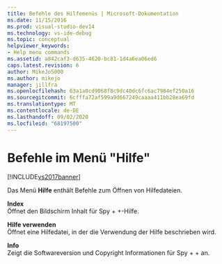 ```yaml
---
title: Befehle des Hilfemenüs | Microsoft-Dokumentation
ms.date: 11/15/2016
ms.prod: visual-studio-dev14
ms.technology: vs-ide-debug
ms.topic: conceptual
helpviewer_keywords:
- Help menu commands
ms.assetid: a842caf3-d635-4620-bc81-1d4a6ea06ed6
caps.latest.revision: 6
author: MikeJo5000
ms.author: mikejo
manager: jillfra
ms.openlocfilehash: 63a1a0cd9068f8c9dc40dc6fc6ac7984ef250a16
ms.sourcegitcommit: 6cfffa72af599a9d667249caaaa411bb28ea69fd
ms.translationtype: MT
ms.contentlocale: de-DE
ms.lasthandoff: 09/02/2020
ms.locfileid: "68197500"
---
```

# <a name="help-menu-commands"></a>Befehle im Menü "Hilfe"
[!INCLUDE[vs2017banner](../includes/vs2017banner.md)]

Das Menü **Hilfe** enthält Befehle zum Öffnen von Hilfedateien.  
  
 **Index**  
 Öffnet den Bildschirm Inhalt für Spy + +-Hilfe.  
  
 **Hilfe verwenden**  
 Öffnet eine Hilfedatei, in der die Verwendung der Hilfe beschrieben wird.  
  
 **Info**  
 Zeigt die Softwareversion und Copyright Informationen für Spy + + an.
